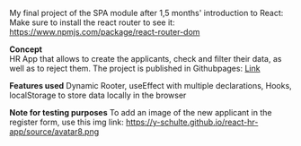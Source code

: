 My final project of the SPA module after 1,5 months' introduction to React:
Make sure to install the react router to see it: https://www.npmjs.com/package/react-router-dom

**Concept**  
HR App that allows to create the applicants, check and filter their data, as well as to reject them.
The project is published in Githubpages: [Link](https://y-schulte.github.io/react-hr-app)

**Features used**
Dynamic Rooter, useEffect with multiple declarations, Hooks, localStorage to store data locally in the browser

**Note for testing purposes**
To add an image of the new applicant in the register form, use this img link:
https://y-schulte.github.io/react-hr-app/source/avatar8.png
